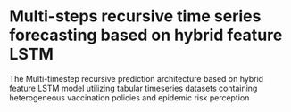 # Multi-steps recursive time series forecasting based on hybrid feature LSTM
The Multi-timestep recursive prediction architecture based on hybrid feature LSTM model utilizing tabular timeseries datasets containing heterogeneous vaccination policies and epidemic risk perception
